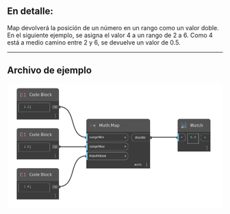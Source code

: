 ## En detalle:
Map devolverá la posición de un número en un rango como un valor doble. En el siguiente ejemplo, se asigna el valor 4 a un rango de 2 a 6. Como 4 está a medio camino entre 2 y 6, se devuelve un valor de 0.5.
___
## Archivo de ejemplo

![Map](./DSCore.Math.Map_img.jpg)


